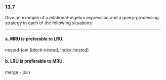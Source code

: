 ### 13.7
Give an example of a relational-algebra expression and a query-processing strategy in each of the following situations:

---

#### a. MRU is preferable to LRU.

nested-join (block-nested, index-nested)

#### b. LRU is preferable to MRU.

merge - join